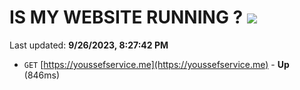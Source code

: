 # IS MY WEBSITE RUNNING ? [![](https://img.shields.io/static/v1?label=Sponsor&message=%E2%9D%A4&logo=GitHub&color=%23fe8e86)](https://github.com/sponsors/<username>)

Last updated: **9/26/2023, 8:27:42 PM**

- `GET` [https://youssefservice.me](https://youssefservice.me) - **Up** (846ms)
